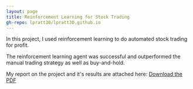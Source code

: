 ```yaml
---
layout: page
title: Reinforcement Learning for Stock Trading
gh-repo: lpratt30/lpratt30.github.io
---
```


In this project, I used reinforcement learning to do automated stock trading for profit. 

The reinforcement learning agent was successful and outperformed the manual trading strategy as well as buy-and-hold.

My report on the project and it's results are attached here: [Download the PDF](../assets/pdf/strategyEval.pdf)
